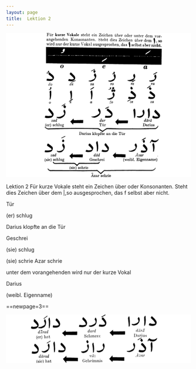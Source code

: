 ```yaml
---
layout: page
title:  Lektion 2
---
```



![image](/assets/s/006.png-03.png)

Lektion 2 Für kurze Vokale steht ein Zeichen über oder Konsonanten.
Steht dies Zeichen über dem |,so ausgesprochen, das f selbst aber nicht.

Tür

(er) schlug

Darius klopfte an die Tür

Geschrei

(sie) schlug

(sie) schrie Azar schrie



unter dem vorangehenden wird nur der kurze Vokal

Darius

(weibl. Eigenname)



==newpage=3==

![image](/assets/s/007.png-02.png)

